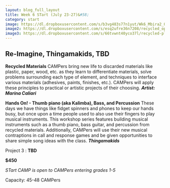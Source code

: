 ```yaml
---
layout: blog_full_layout
title: Week 6 STart (July 23-27)&#58; 
category: start
image: https://dl.dropboxusercontent.com/s/b3vg483s77n1yut/Wk6_Mbira2_OPTIM.jpg?dl=0
image2: https://dl.dropboxusercontent.com/s/esq2ufre36n7208/recycled_optim.jpg?dl=0
image3: https://dl.dropboxusercontent.com/s/66tvwnt40yco37l/recycled-plastic-bottle-planterOPTIM.jpg?dl=0
---
```


## Re-Imagine, Thingamakids, TBD


**Recycled Materials**
CAMPers bring new life to discarded materials like plastic, paper, wood, etc. as they learn to differentiate materials, solve problems surrounding each type of element, and techniques to interface various materials (adhesives, paints, finishes, etc.). CAMPers will apply these principles to practical or artistic projects of their choosing.
 **_Artist: Marina Caliari_**


**Hands On! - Thumb piano (aka Kalimba), Bass, and Percussion**
These days we have things like fidget spinners and phones to keep our hands busy, but once upon a time people used to also use their fingers to play musical instruments. This workshop series features building musical instruments such as a thumb piano, bass guitar, and percussion from recycled materials. Additionally, CAMPers will use their new musical contraptions in call and response games and be given opportunities to share simple song ideas with the class. 
 **_Thingamakids_**

Project 3 : **TBD**


**$450**

*STart CAMP is open to CAMPers entering grades 1-5*

Capacity: 45-48 CAMPers